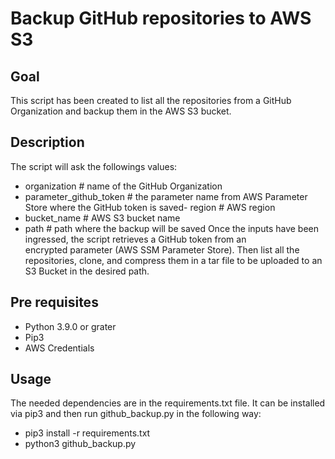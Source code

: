 # Backup GitHub repositories to AWS S3

## Goal
This script has been created to list all the repositories from a GitHub Organization and backup them in the AWS S3 bucket.

## Description
The script will ask the followings values:
- organization # name of the GitHub Organization
- parameter_github_token # the parameter name from AWS Parameter Store where the GitHub token is saved- region # AWS region
- bucket_name # AWS S3 bucket name
- path # path where the backup will be saved
Once the inputs have been ingressed, the script retrieves a GitHub token from an encrypted parameter (AWS SSM Parameter Store). Then list all the repositories, clone, and compress them in a tar file to be uploaded to an S3 Bucket in the desired path.

## Pre requisites
* Python 3.9.0 or grater
* Pip3
* AWS Credentials 

## Usage
The needed dependencies are in the requirements.txt file. It can be installed via pip3 and then run github_backup.py in the following way:

* pip3 install -r requirements.txt 
* python3 github_backup.py